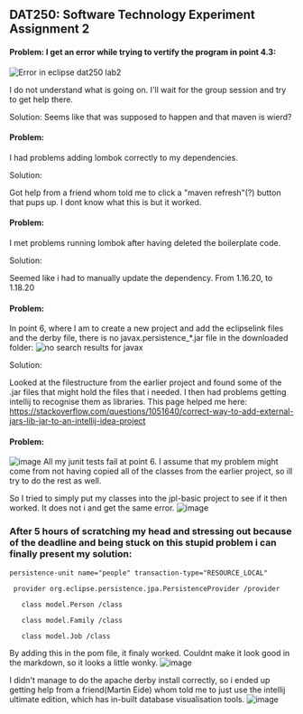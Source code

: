 ## DAT250: Software Technology Experiment Assignment 2





#### Problem: I get an error while trying to vertify the program in point 4.3:
![Error in eclipse dat250 lab2](https://user-images.githubusercontent.com/46929671/132375133-c7fad33a-8c73-429d-ac3c-e14240ca00b8.png)

I do not understand what is going on. I'll wait for the group session and try to get help there.

Solution: Seems like that was supposed to happen and that maven is wierd?


#### Problem:

I had problems adding lombok correctly to my dependencies.

Solution:

Got help from a friend whom told me to click a "maven refresh"(?) button that pups up. I dont know what this is but it worked.

#### Problem:

I met problems running lombok after having deleted the boilerplate code.

Solution:

Seemed like i had to manually update the dependency. From 1.16.20, to 1.18.20

#### Problem:

In point 6, where I am to create a new project and add the eclipselink files and the derby file, there is no javax.persistence_*.jar file in the downloaded folder:
![no search results for javax](https://user-images.githubusercontent.com/46929671/132701597-e70d0adf-bc6a-4973-ae27-eee5f8e3cc5f.png)

Solution:

Looked at the filestructure from the earlier project and found some of the .jar files that might hold the files that i needed. I then had problems getting intellij to recognise them as libraries. This page helped me here: https://stackoverflow.com/questions/1051640/correct-way-to-add-external-jars-lib-jar-to-an-intellij-idea-project


#### Problem:
![image](https://user-images.githubusercontent.com/46929671/132710479-f36db6a0-e570-463f-b14f-0fde7f568df8.png)
All my junit tests fail at point 6.
I assume that my problem might come from not having copied all of the classes from the earlier project, so ill try to do the rest as well.

So I tried to simply put my classes into the jpl-basic project to see if it then worked. It does not i and get the same error.
![image](https://user-images.githubusercontent.com/46929671/132723366-8571f453-6cce-4042-ac2a-8024bbaf0e13.png)

### After 5 hours of scratching my head and stressing out because of the deadline and being stuck on this stupid problem i can finally present my solution:


    persistence-unit name="people" transaction-type="RESOURCE_LOCAL"
   
     provider org.eclipse.persistence.jpa.PersistenceProvider /provider
     
       class model.Person /class 
       
       class model.Family /class 
       
       class model.Job /class 

By adding this in the pom file, it finaly worked. Couldnt make it look good in the markdown, so it looks a little wonky.
![image](https://user-images.githubusercontent.com/46929671/132726275-a06f2426-6295-4cff-b494-830211a8a400.png)

I didn't manage to do the apache derby install correctly, so i ended up getting help from a friend(Martin Eide) whom told me to just use the intellij ultimate edition, which has in-built database visualisation tools.
![image](https://user-images.githubusercontent.com/46929671/132744766-7b3857ec-6b12-4307-adc4-5fdc80e4244c.png)

